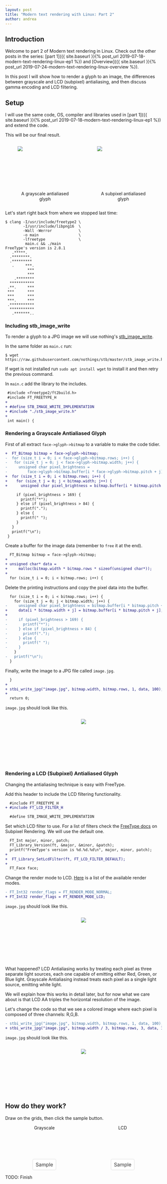```yaml
---
layout: post
title: "Modern text rendering with Linux: Part 2"
author: andrea
---
```


## Introduction

Welcome to part 2 of Modern text rendering in Linux. Check out the other posts
in the series:
[part 1]({{ site.baseurl }}{% post_url 2019-07-18-modern-text-rendering-linux-ep1 %}) and
[Overview]({{ site.baseurl }}{% post_url 2019-07-24-modern-text-rendering-linux-overview %}).

In this post I will show how to render a glyph to an image, the differences
between grayscale and LCD (subpixel) antialiasing, and then discuss gamma encoding
and LCD filtering.

## Setup

I will use the same code, OS, compiler and libraries used in
[part 1]({{ site.baseurl }}{% post_url 2019-07-18-modern-text-rendering-linux-ep1 %})
and extend the code.

This will be our final result.

<div style="display: flex; flex-direction: row; justify-content: space-evenly;">
<figure style="display: inline-block;">
<img src="/assets/images/modern-text-rendering-linux-ep2/grayscale.jpg"
style="min-height: 8rem;image-rendering: pixelated; margin: auto;"/>
<figcaption style="text-align: center; margin-top: 1rem;">A grayscale antialiased glyph</figcaption>
</figure>

<figure style="display: inline-block;">
<img src="/assets/images/modern-text-rendering-linux-ep2/lcd.jpg"
style="min-height: 8rem;image-rendering: pixelated; margin: auto;"/>
<figcaption style="text-align: center; margin-top: 1rem;">A subpixel antialiased glyph</figcaption>
</figure>
</div>

Let's start right back from where we stopped last time:
```shell
$ clang -I/usr/include/freetype2 \
        -I/usr/include/libpng16  \
        -Wall -Werror            \
        -o main                  \
        -lfreetype               \
         main.c && ./main
FreeType's version is 2.8.1
   .*****.
  .********.
  .*********
   .     ***.
          ***
          ***
    .********
  ***********
 .**.     ***
 ***      ***
 ***      ***
 ***.     ***
 .***********
  ***********
   .*******..
```

### Including stb_image_write

To render a glyph to a JPG image we will use nothing's
[stb_image_write](https://raw.githubusercontent.com/nothings/stb/master/stb_image_write.h).

In the same folder as `main.c` run:
```shell
$ wget https://raw.githubusercontent.com/nothings/stb/master/stb_image_write.h
```

If wget is not installed run `sudo apt install wget` to install it
 and then retry the previous command.

In `main.c` add the library to the includes.
```diff
 #include <freetype2/ft2build.h>
 #include FT_FREETYPE_H
+
+ #define STB_IMAGE_WRITE_IMPLEMENTATION
+ #include "./stb_image_write.h"
+
 int main() {
```

### Rendering a Grayscale Antialiased Glyph

First of all extract `face->glyph->bitmap` to a variable to make the
code tidier.
```diff
+  FT_Bitmap bitmap = face->glyph->bitmap;
-  for (size_t i = 0; i < face->glyph->bitmap.rows; i++) {
-   for (size_t j = 0; j < face->glyph->bitmap.width; j++) {
-     unsigned char pixel_brightness =
-         face->glyph->bitmap.buffer[i * face->glyph->bitmap.pitch + j];
+  for (size_t i = 0; i < bitmap.rows; i++) {
+    for (size_t j = 0; j < bitmap.width; j++) {
+      unsigned char pixel_brightness = bitmap.buffer[i * bitmap.pitch + j];

     if (pixel_brightness > 169) {
       printf("*");
     } else if (pixel_brightness > 84) {
       printf(".");
     } else {
       printf(" ");
     }
   }
   printf("\n");
 }
 ```

Create a buffer for the image data (remember to `free` it at the end).
```diff
  FT_Bitmap bitmap = face->glyph->bitmap;
+
+ unsigned char* data =
+     malloc(bitmap.width * bitmap.rows * sizeof(unsigned char*));
+
  for (size_t i = 0; i < bitmap.rows; i++) {
```

Delete the printing instructions and copy the pixel data into the buffer.
```diff
  for (size_t i = 0; i < bitmap.rows; i++) {
    for (size_t j = 0; j < bitmap.width; j++) {
-     unsigned char pixel_brightness = bitmap.buffer[i * bitmap.pitch + j];
+     data[i * bitmap.width + j] = bitmap.buffer[i * bitmap.pitch + j];
+
-     if (pixel_brightness > 169) {
-       printf("*");
-     } else if (pixel_brightness > 84) {
-       printf(".");
-     } else {
-       printf(" ");
-     }
    }
-   printf("\n");
  }
```

Finally, write the image to a JPG file called `image.jpg`.
```diff
  }
+
+ stbi_write_jpg("image.jpg", bitmap.width, bitmap.rows, 1, data, 100);
+
  return 0;
```

`image.jpg` should look like this.

<div style="display: flex; flex-direction: row; justify-content: space-evenly;">
   <figure style="display: inline-block;">
      <img src="/assets/images/modern-text-rendering-linux-ep2/grayscale.jpg"
      style="min-height: 8rem;image-rendering: pixelated; margin: auto;"/>
   </figure>
</div>

### Rendering a LCD (Subpixel) Antialiased Glyph

Changing the antialiasing technique is easy with FreeType.

Add this header to include the LCD filtering functionality.
```diff
  #include FT_FREETYPE_H
+ #include FT_LCD_FILTER_H

  #define STB_IMAGE_WRITE_IMPLEMENTATION
```

Set which LCD filter to use. For a
list of filters check the
[FreeType docs](https://www.freetype.org/freetype2/docs/reference/ft2-lcd_rendering.html)
on Subpixel Rendering. We will use the default one.
```diff
  FT_Int major, minor, patch;
  FT_Library_Version(ft, &major, &minor, &patch);
  printf("FreeType's version is %d.%d.%d\n", major, minor, patch);
+
+  FT_Library_SetLcdFilter(ft, FT_LCD_FILTER_DEFAULT);
+
  FT_Face face;
```

Change the render mode to LCD.
[Here](https://www.freetype.org/freetype2/docs/reference/ft2-base_interface.html#ft_render_mode)
is a list of the available render modes.

```diff
- FT_Int32 render_flags = FT_RENDER_MODE_NORMAL;
+ FT_Int32 render_flags = FT_RENDER_MODE_LCD;
```

`image.jpg` should look like this.

<div style="display: flex; flex-direction: row; justify-content: space-evenly;">
   <figure style="display: inline-block;">
      <img src="/assets/images/modern-text-rendering-linux-ep2/thicc.jpg"
      style="min-height: 8rem;image-rendering: pixelated; margin: auto;"/>
   </figure>
</div>

What happened? LCD Antialiasing works by treating each pixel as three
separate light sources, each one capable of emitting either Red, Green, or Blue light.
Grayscale Antialiasing instead treats each pixel as a single light source, emitting
white light.

We will explain how this works in detail later, but for now what we care about
is that LCD AA triples the horizontal resolution of the image.

Let's change the code so that we see a colored image where each pixel is composed
of three channels: R,G,B.

```diff
- stbi_write_jpg("image.jpg", bitmap.width, bitmap.rows, 1, data, 100);
+ stbi_write_jpg("image.jpg", bitmap.width / 3, bitmap.rows, 3, data, 100);
```

`image.jpg` should look like this.

<div style="display: flex; flex-direction: row; justify-content: space-evenly;">
   <figure style="display: inline-block;">
      <img src="/assets/images/modern-text-rendering-linux-ep2/lcd.jpg"
      style="min-height: 8rem;image-rendering: pixelated; margin: auto;"/>
   </figure>
</div>

## How do they work?

Draw on the grids, then click the sample button.

<div style="
    display: flex;
    flex-flow: row wrap;
    justify-content: space-around;
    text-align: center;">
  <style>
    .my-button {
      align-items:center;
      background-color:rgb(255, 255, 255);
      border-bottom-color:rgb(219, 219, 219);
      border-bottom-left-radius:4px;
      border-bottom-right-radius:4px;
      border-bottom-style:solid;
      border-bottom-width:1px;
      border-image-outset:0px;
      border-image-repeat:stretch;
      border-image-slice:100%;
      border-image-source:none;
      border-image-width:1;
      border-left-color:rgb(219, 219, 219);
      border-left-style:solid;
      border-left-width:1px;
      border-right-color:rgb(219, 219, 219);
      border-right-style:solid;
      border-right-width:1px;
      border-top-color:rgb(219, 219, 219);
      border-top-left-radius:4px;
      border-top-right-radius:4px;
      border-top-style:solid;
      border-top-width:1px;
      box-shadow:none;
      box-sizing:border-box;
      color:rgb(54, 54, 54);
      cursor:pointer;
      display:flex;
      font-family:BlinkMacSystemFont, -apple-system, "Segoe UI", Roboto, Oxygen, Ubuntu, Cantarell, "Fira Sans", "Droid Sans", "Helvetica Neue", Helvetica, Arial, sans-serif;
      font-size:16px;
      font-weight:400;
      height:36px;
      justify-content:center;
      line-height:24px;
      margin-bottom:8px;
      padding-bottom:5px;
      padding-left:12px;
      padding-right:12px;
      padding-top:5px;
      position:relative;
      text-align:center;
      text-decoration-color:rgb(54, 54, 54);
      text-decoration-line:none;
      text-decoration-style:solid;
      text-size-adjust:100%;
      user-select:none;
      vertical-align:top;
      white-space:nowrap;
      width:76.75px;
      -webkit-appearance:none;
      margin: auto;
      margin-top: 1rem;
     }
  </style>
  <div>
    <p style="margin: auto;">Grayscale</p>
    <canvas width="301" height="301" id="canvas-grayscale" style="display: block;"></canvas>
    <button id="sample-grayscale" class="my-button">Sample</button>
    <script src="/assets/js/modern-text-rendering-linux-ep2modern-text-rendering-linux-ep2/grayscale.js"></script>
  </div>

  <div>
    <p style="margin: auto;">LCD</p>
    <canvas width="301" height="301" id="canvas-lcd" style="display: block;"></canvas>
    <button id="sample-lcd" class="my-button">Sample</button>
    <script src="/assets/js/modern-text-rendering-linux-ep2modern-text-rendering-linux-ep2/lcd.js"></script>
  </div>
</div>

TODO: Finish
